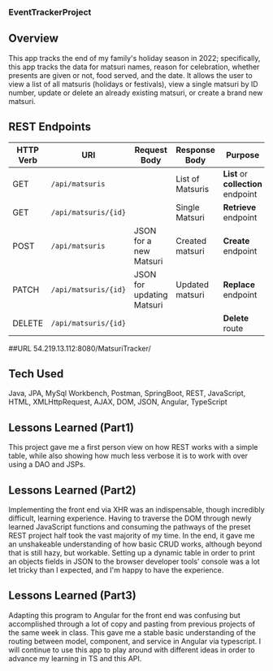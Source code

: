 ### EventTrackerProject

## Overview

This app tracks the end of my family's holiday season in 2022; specifically, this app tracks the data for matsuri names, reason for celebration, whether presents are given or not, food served, and the date. It allows the user to view a list of all matsuris (holidays or festivals), view a single matsuri by ID number, update or delete an already existing matsuri, or create a brand new matsuri.

## REST Endpoints

| HTTP Verb | URI                      | Request Body              | Response Body  | Purpose |
|-----------|--------------------------|---------------------------|----------------|---------|
| GET       | `/api/matsuris`          |                           | List of Matsuris| **List** or **collection** endpoint |
| GET       | `/api/matsuris/{id}`     |                           | Single Matsuri  | **Retrieve** endpoint |
| POST      | `/api/matsuris`          | JSON for a new Matsuri    | Created matsuri | **Create** endpoint |
| PATCH     | `/api/matsuris/{id}`     | JSON for updating Matsuri | Updated matsuri | **Replace** endpoint |
| DELETE    | `/api/matsuris/{id}`     |                           |                 | **Delete** route |


##URL
54.219.13.112:8080/MatsuriTracker/

## Tech Used
Java, JPA, MySql Workbench, Postman, SpringBoot, REST, JavaScript, HTML, XMLHttpRequest, AJAX, DOM, JSON, Angular, TypeScript

## Lessons Learned (Part1)
This project gave me a first person view on how REST works with a simple table, while also showing how much less verbose it is to work with over using a DAO and JSPs.

## Lessons Learned (Part2)
Implementing the front end via XHR was an indispensable, though incredibly difficult, learning experience. Having to traverse the DOM through newly learned JavaScript functions and consuming the pathways of the preset REST project half took the vast majority of my time. In the end, it gave me an unshakeable understanding of how basic CRUD works, although beyond that is still hazy, but workable. Setting up a dynamic table in order to print an objects fields in JSON to the browser developer tools' console was a lot let tricky than I expected, and I'm happy to have the experience.

## Lessons Learned (Part3)
Adapting this program to Angular for the front end was confusing but accomplished through a lot of copy and pasting from previous projects of the same week in class. This gave me a stable basic understanding of the routing between model, component, and service in Angular via typescript. I will continue to use this app to play around with different ideas in order to advance my learning in TS and this API.
